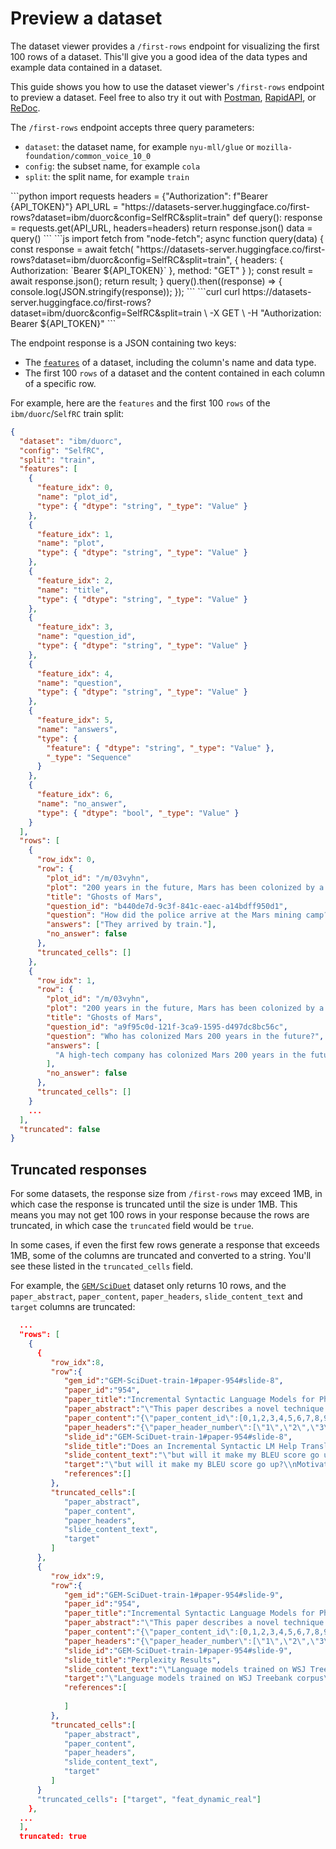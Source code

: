 # Preview a dataset

The dataset viewer provides a `/first-rows` endpoint for visualizing the first 100 rows of a dataset. This'll give you a good idea of the data types and example data contained in a dataset.

This guide shows you how to use the dataset viewer's `/first-rows` endpoint to preview a dataset. Feel free to also try it out with [Postman](https://www.postman.com/huggingface/workspace/hugging-face-apis/request/23242779-32d6a8be-b800-446a-8cee-f6b5ca1710df), [RapidAPI](https://rapidapi.com/hugging-face-hugging-face-default/api/hugging-face-datasets-api), or [ReDoc](https://redocly.github.io/redoc/?url=https://datasets-server.huggingface.co/openapi.json#operation/listFirstRows).

The `/first-rows` endpoint accepts three query parameters:

- `dataset`: the dataset name, for example `nyu-mll/glue` or `mozilla-foundation/common_voice_10_0`
- `config`: the subset name, for example `cola`
- `split`: the split name, for example `train`

<inferencesnippet>
<python>
```python
import requests
headers = {"Authorization": f"Bearer {API_TOKEN}"}
API_URL = "https://datasets-server.huggingface.co/first-rows?dataset=ibm/duorc&config=SelfRC&split=train"
def query():
    response = requests.get(API_URL, headers=headers)
    return response.json()
data = query()
```
</python>
<js>
```js
import fetch from "node-fetch";
async function query(data) {
    const response = await fetch(
        "https://datasets-server.huggingface.co/first-rows?dataset=ibm/duorc&config=SelfRC&split=train",
        {
            headers: { Authorization: `Bearer ${API_TOKEN}` },
            method: "GET"
        }
    );
    const result = await response.json();
    return result;
}
query().then((response) => {
    console.log(JSON.stringify(response));
});
```
</js>
<curl>
```curl
curl https://datasets-server.huggingface.co/first-rows?dataset=ibm/duorc&config=SelfRC&split=train \
        -X GET \
        -H "Authorization: Bearer ${API_TOKEN}"
```
</curl>
</inferencesnippet>

The endpoint response is a JSON containing two keys:

- The [`features`](https://huggingface.co/docs/datasets/about_dataset_features) of a dataset, including the column's name and data type.
- The first 100 `rows` of a dataset and the content contained in each column of a specific row.

For example, here are the `features` and the first 100 `rows` of the `ibm/duorc`/`SelfRC` train split:

```json
{
  "dataset": "ibm/duorc",
  "config": "SelfRC",
  "split": "train",
  "features": [
    {
      "feature_idx": 0,
      "name": "plot_id",
      "type": { "dtype": "string", "_type": "Value" }
    },
    {
      "feature_idx": 1,
      "name": "plot",
      "type": { "dtype": "string", "_type": "Value" }
    },
    {
      "feature_idx": 2,
      "name": "title",
      "type": { "dtype": "string", "_type": "Value" }
    },
    {
      "feature_idx": 3,
      "name": "question_id",
      "type": { "dtype": "string", "_type": "Value" }
    },
    {
      "feature_idx": 4,
      "name": "question",
      "type": { "dtype": "string", "_type": "Value" }
    },
    {
      "feature_idx": 5,
      "name": "answers",
      "type": {
        "feature": { "dtype": "string", "_type": "Value" },
        "_type": "Sequence"
      }
    },
    {
      "feature_idx": 6,
      "name": "no_answer",
      "type": { "dtype": "bool", "_type": "Value" }
    }
  ],
  "rows": [
    {
      "row_idx": 0,
      "row": {
        "plot_id": "/m/03vyhn",
        "plot": "200 years in the future, Mars has been colonized by a high-tech company.\nMelanie Ballard (Natasha Henstridge) arrives by train to a Mars mining camp which has cut all communication links with the company headquarters. She's not alone, as she is with a group of fellow police officers. They find the mining camp deserted except for a person in the prison, Desolation Williams (Ice Cube), who seems to laugh about them because they are all going to die. They were supposed to take Desolation to headquarters, but decide to explore first to find out what happened.They find a man inside an encapsulated mining car, who tells them not to open it. However, they do and he tries to kill them. One of the cops witnesses strange men with deep scarred and heavily tattooed faces killing the remaining survivors. The cops realise they need to leave the place fast.Desolation explains that the miners opened a kind of Martian construction in the soil which unleashed red dust. Those who breathed that dust became violent psychopaths who started to build weapons and kill the uninfected. They changed genetically, becoming distorted but much stronger.The cops and Desolation leave the prison with difficulty, and devise a plan to kill all the genetically modified ex-miners on the way out. However, the plan goes awry, and only Melanie and Desolation reach headquarters alive. Melanie realises that her bosses won't ever believe her. However, the red dust eventually arrives to headquarters, and Melanie and Desolation need to fight once again.",
        "title": "Ghosts of Mars",
        "question_id": "b440de7d-9c3f-841c-eaec-a14bdff950d1",
        "question": "How did the police arrive at the Mars mining camp?",
        "answers": ["They arrived by train."],
        "no_answer": false
      },
      "truncated_cells": []
    },
    {
      "row_idx": 1,
      "row": {
        "plot_id": "/m/03vyhn",
        "plot": "200 years in the future, Mars has been colonized by a high-tech company.\nMelanie Ballard (Natasha Henstridge) arrives by train to a Mars mining camp which has cut all communication links with the company headquarters. She's not alone, as she is with a group of fellow police officers. They find the mining camp deserted except for a person in the prison, Desolation Williams (Ice Cube), who seems to laugh about them because they are all going to die. They were supposed to take Desolation to headquarters, but decide to explore first to find out what happened.They find a man inside an encapsulated mining car, who tells them not to open it. However, they do and he tries to kill them. One of the cops witnesses strange men with deep scarred and heavily tattooed faces killing the remaining survivors. The cops realise they need to leave the place fast.Desolation explains that the miners opened a kind of Martian construction in the soil which unleashed red dust. Those who breathed that dust became violent psychopaths who started to build weapons and kill the uninfected. They changed genetically, becoming distorted but much stronger.The cops and Desolation leave the prison with difficulty, and devise a plan to kill all the genetically modified ex-miners on the way out. However, the plan goes awry, and only Melanie and Desolation reach headquarters alive. Melanie realises that her bosses won't ever believe her. However, the red dust eventually arrives to headquarters, and Melanie and Desolation need to fight once again.",
        "title": "Ghosts of Mars",
        "question_id": "a9f95c0d-121f-3ca9-1595-d497dc8bc56c",
        "question": "Who has colonized Mars 200 years in the future?",
        "answers": [
          "A high-tech company has colonized Mars 200 years in the future."
        ],
        "no_answer": false
      },
      "truncated_cells": []
    }
    ...
  ],
  "truncated": false
}
```

## Truncated responses

For some datasets, the response size from `/first-rows` may exceed 1MB, in which case the response is truncated until the size is under 1MB. This means you may not get 100 rows in your response because the rows are truncated, in which case the `truncated` field would be `true`.

In some cases, if even the first few rows generate a response that exceeds 1MB, some of the columns are truncated and converted to a string. You'll see these listed in the `truncated_cells` field.

For example, the [`GEM/SciDuet`](https://datasets-server.huggingface.co/first-rows?dataset=GEM/SciDuet&config=default&split=train) dataset only returns 10 rows, and the `paper_abstract`, `paper_content`, `paper_headers`, `slide_content_text` and `target` columns are truncated:

```json
  ...
  "rows": [
    {
      {
         "row_idx":8,
         "row":{
            "gem_id":"GEM-SciDuet-train-1#paper-954#slide-8",
            "paper_id":"954",
            "paper_title":"Incremental Syntactic Language Models for Phrase-based Translation",
            "paper_abstract":"\"This paper describes a novel technique for incorporating syntactic knowledge into phrasebased machi",
            "paper_content":"{\"paper_content_id\":[0,1,2,3,4,5,6,7,8,9,10,11,12,13,14,15,16,17,18,19,20,21,22,23,24,25,26,27,28,29",
            "paper_headers":"{\"paper_header_number\":[\"1\",\"2\",\"3\",\"3.1\",\"3.3\",\"4\",\"4.1\",\"6\",\"7\"],\"paper_header_content\":[\"Introduc",
            "slide_id":"GEM-SciDuet-train-1#paper-954#slide-8",
            "slide_title":"Does an Incremental Syntactic LM Help Translation",
            "slide_content_text":"\"but will it make my BLEU score go up?\\nMotivation Syntactic LM Decoder Integration Questions?\\nMose",
            "target":"\"but will it make my BLEU score go up?\\nMotivation Syntactic LM Decoder Integration Questions?\\nMose",
            "references":[]
         },
         "truncated_cells":[
            "paper_abstract",
            "paper_content",
            "paper_headers",
            "slide_content_text",
            "target"
         ]
      },
      {
         "row_idx":9,
         "row":{
            "gem_id":"GEM-SciDuet-train-1#paper-954#slide-9",
            "paper_id":"954",
            "paper_title":"Incremental Syntactic Language Models for Phrase-based Translation",
            "paper_abstract":"\"This paper describes a novel technique for incorporating syntactic knowledge into phrasebased machi",
            "paper_content":"{\"paper_content_id\":[0,1,2,3,4,5,6,7,8,9,10,11,12,13,14,15,16,17,18,19,20,21,22,23,24,25,26,27,28,29",
            "paper_headers":"{\"paper_header_number\":[\"1\",\"2\",\"3\",\"3.1\",\"3.3\",\"4\",\"4.1\",\"6\",\"7\"],\"paper_header_content\":[\"Introduc",
            "slide_id":"GEM-SciDuet-train-1#paper-954#slide-9",
            "slide_title":"Perplexity Results",
            "slide_content_text":"\"Language models trained on WSJ Treebank corpus\\nMotivation Syntactic LM Decoder Integration Questio",
            "target":"\"Language models trained on WSJ Treebank corpus\\nMotivation Syntactic LM Decoder Integration Questio",
            "references":[
               
            ]
         },
         "truncated_cells":[
            "paper_abstract",
            "paper_content",
            "paper_headers",
            "slide_content_text",
            "target"
         ]
      }
      "truncated_cells": ["target", "feat_dynamic_real"]
    },
  ...
  ],
  truncated: true
```
